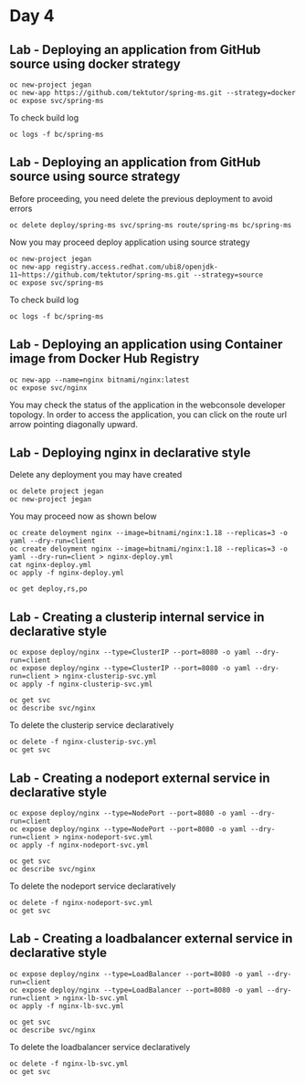 # Day 4

## Lab - Deploying an application from GitHub source using docker strategy
```
oc new-project jegan
oc new-app https://github.com/tektutor/spring-ms.git --strategy=docker
oc expose svc/spring-ms
```

To check build log
```
oc logs -f bc/spring-ms
```

## Lab - Deploying an application from GitHub source using source strategy
Before proceeding, you need delete the previous deployment to avoid errors
```
oc delete deploy/spring-ms svc/spring-ms route/spring-ms bc/spring-ms
```

Now you may proceed deploy application using source strategy
```
oc new-project jegan
oc new-app registry.access.redhat.com/ubi8/openjdk-11~https://github.com/tektutor/spring-ms.git --strategy=source
oc expose svc/spring-ms
```

To check build log
```
oc logs -f bc/spring-ms
```

## Lab - Deploying an application using Container image from Docker Hub Registry
```
oc new-app --name=nginx bitnami/nginx:latest
oc expose svc/nginx
```

You may check the status of the application in the webconsole developer topology.  In order to access the application, you can click on the route url arrow pointing diagonally upward.


## Lab - Deploying nginx in declarative style
Delete any deployment you may have created
```
oc delete project jegan
oc new-project jegan
```

You may proceed now as shown below
```
oc create deloyment nginx --image=bitnami/nginx:1.18 --replicas=3 -o yaml --dry-run=client
oc create deloyment nginx --image=bitnami/nginx:1.18 --replicas=3 -o yaml --dry-run=client > nginx-deploy.yml
cat nginx-deploy.yml
oc apply -f nginx-deploy.yml

oc get deploy,rs,po
```

## Lab - Creating a clusterip internal service in declarative style
```
oc expose deploy/nginx --type=ClusterIP --port=8080 -o yaml --dry-run=client
oc expose deploy/nginx --type=ClusterIP --port=8080 -o yaml --dry-run=client > nginx-clusterip-svc.yml
oc apply -f nginx-clusterip-svc.yml

oc get svc
oc describe svc/nginx
```

To delete the clusterip service declaratively
```
oc delete -f nginx-clusterip-svc.yml
oc get svc
```

## Lab - Creating a nodeport external service in declarative style
```
oc expose deploy/nginx --type=NodePort --port=8080 -o yaml --dry-run=client
oc expose deploy/nginx --type=NodePort --port=8080 -o yaml --dry-run=client > nginx-nodeport-svc.yml
oc apply -f nginx-nodeport-svc.yml

oc get svc
oc describe svc/nginx
```

To delete the nodeport service declaratively
```
oc delete -f nginx-nodeport-svc.yml
oc get svc
```

## Lab - Creating a loadbalancer external service in declarative style
```
oc expose deploy/nginx --type=LoadBalancer --port=8080 -o yaml --dry-run=client
oc expose deploy/nginx --type=LoadBalancer --port=8080 -o yaml --dry-run=client > nginx-lb-svc.yml
oc apply -f nginx-lb-svc.yml

oc get svc
oc describe svc/nginx
```

To delete the loadbalancer service declaratively
```
oc delete -f nginx-lb-svc.yml
oc get svc
```
